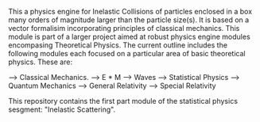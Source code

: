 This a physics engine for Inelastic Collisions of particles enclosed in a box many orders of magnitude larger than the particle size(s).
It is based on a vector formalisim incorporating principles of classical mechanics.
This module is part of a larger project aimed at robust physics engine modules encompasing Theoretical Physics.
The current outline includes the following modules each focused on a particular area of basic theoretical physics.
These are:

--> Classical Mechanics.
--> E * M
--> Waves
--> Statistical Physics
--> Quantum Mechanics
--> General Relativity
--> Special Relativity

This repository contains the first part module of the statistical physics sesgment:
"Inelastic Scattering".
